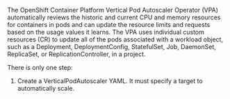 The OpenShift Container Platform Vertical Pod Autoscaler Operator (VPA) automatically reviews the historic and current CPU and memory resources for containers in pods and can update the resource limits and requests based on the usage values it learns. The VPA uses individual custom resources (CR) to update all of the pods associated with a workload object, such as a Deployment, DeploymentConfig, StatefulSet, Job, DaemonSet, ReplicaSet, or ReplicationController, in a project.

There is only one step:

1. Create a VerticalPodAutoscaler YAML. It must specify a target to automatically scale.